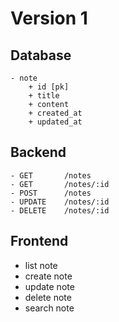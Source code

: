 # Version 1

## Database

```text
- note
    + id [pk]
    + title
    + content
    + created_at
    + updated_at
```

## Backend

```text
- GET       /notes
- GET       /notes/:id
- POST      /notes
- UPDATE    /notes/:id
- DELETE    /notes/:id
```

## Frontend

- list note
- create note
- update note
- delete note
- search note